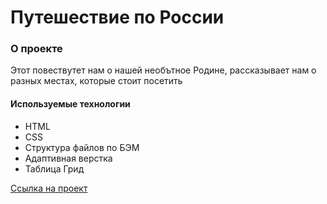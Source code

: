 # Путешествие по России
### О проекте 
Этот повествутет нам о нашей необътное Родине, рассказывает нам о разных местах, которые стоит посетить
#### Используемые технологии
- HTML
- CSS
- Структура файлов по БЭМ
- Адаптивная верстка
- Таблица Грид

[Сcылка на проект](https://mestr3z.github.io/russian-travel/)